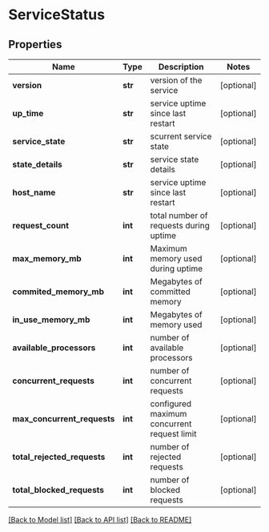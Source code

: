 # ServiceStatus

## Properties
Name | Type | Description | Notes
------------ | ------------- | ------------- | -------------
**version** | **str** | version of the service | [optional] 
**up_time** | **str** | service uptime since last restart | [optional] 
**service_state** | **str** | scurrent service state | [optional] 
**state_details** | **str** | service state details | [optional] 
**host_name** | **str** | service uptime since last restart | [optional] 
**request_count** | **int** | total number of requests during uptime | [optional] 
**max_memory_mb** | **int** | Maximum memory used during uptime | [optional] 
**commited_memory_mb** | **int** | Megabytes of committed memory | [optional] 
**in_use_memory_mb** | **int** | Megabytes of memory used | [optional] 
**available_processors** | **int** | number of available processors | [optional] 
**concurrent_requests** | **int** | number of concurrent requests | [optional] 
**max_concurrent_requests** | **int** | configured maximum concurrent request limit | [optional] 
**total_rejected_requests** | **int** | number of rejected requests | [optional] 
**total_blocked_requests** | **int** | number of blocked requests | [optional] 

[[Back to Model list]](../README.md#documentation-for-models) [[Back to API list]](../README.md#documentation-for-api-endpoints) [[Back to README]](../README.md)

